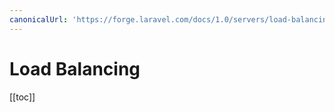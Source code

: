 ```yaml
---
canonicalUrl: 'https://forge.laravel.com/docs/1.0/servers/load-balancing.html'
---
```

# Load Balancing

[[toc]]
